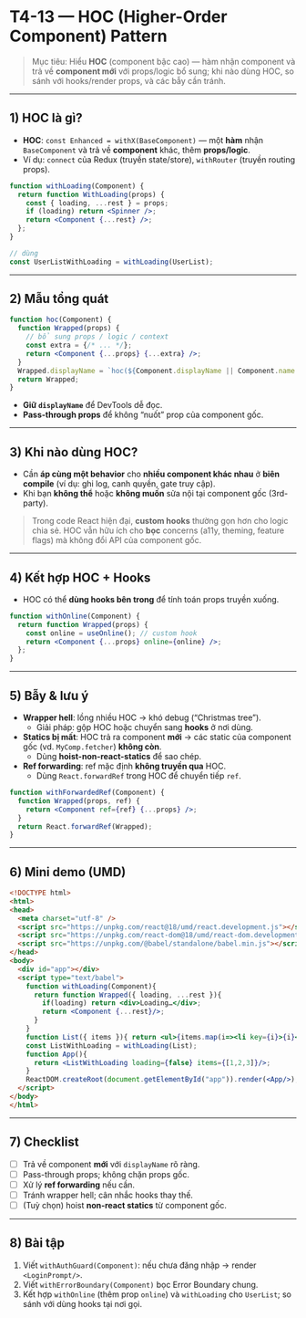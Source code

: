 # T4-13 — HOC (Higher-Order Component) Pattern

> Mục tiêu: Hiểu **HOC** (component bậc cao) — hàm nhận component và trả về **component mới** với props/logic bổ sung; khi nào dùng HOC, so sánh với hooks/render props, và các bẫy cần tránh.

---

## 1) HOC là gì?
- **HOC**: `const Enhanced = withX(BaseComponent)` — một **hàm** nhận `BaseComponent` và trả về **component** khác, thêm **props/logic**.
- Ví dụ: `connect` của Redux (truyền state/store), `withRouter` (truyền routing props).

```jsx
function withLoading(Component) {
  return function WithLoading(props) {
    const { loading, ...rest } = props;
    if (loading) return <Spinner />;
    return <Component {...rest} />;
  };
}

// dùng
const UserListWithLoading = withLoading(UserList);
```

---

## 2) Mẫu tổng quát
```jsx
function hoc(Component) {
  function Wrapped(props) {
    // bổ sung props / logic / context
    const extra = {/* ... */};
    return <Component {...props} {...extra} />;
  }
  Wrapped.displayName = `hoc(${Component.displayName || Component.name || "Anon"})`;
  return Wrapped;
}
```

- **Giữ `displayName`** để DevTools dễ đọc.
- **Pass-through props** để không “nuốt” prop của component gốc.

---

## 3) Khi nào dùng HOC?
- Cần **áp cùng một behavior** cho **nhiều component khác nhau** ở **biên compile** (ví dụ: ghi log, canh quyền, gate truy cập).
- Khi bạn **không thể** hoặc **không muốn** sửa nội tại component gốc (3rd-party).

> Trong code React hiện đại, **custom hooks** thường gọn hơn cho logic chia sẻ. HOC vẫn hữu ích cho **bọc** concerns (a11y, theming, feature flags) mà không đổi API của component gốc.

---

## 4) Kết hợp HOC + Hooks
- HOC có thể **dùng hooks bên trong** để tính toán props truyền xuống.
```jsx
function withOnline(Component) {
  return function Wrapped(props) {
    const online = useOnline(); // custom hook
    return <Component {...props} online={online} />;
  };
}
```

---

## 5) Bẫy & lưu ý
- **Wrapper hell**: lồng nhiều HOC → khó debug (“Christmas tree”).  
  - Giải pháp: gộp HOC hoặc chuyển sang **hooks** ở nơi dùng.
- **Statics bị mất**: HOC trả ra component **mới** → các static của component gốc (vd. `MyComp.fetcher`) **không còn**.  
  - Dùng **hoist-non-react-statics** để sao chép.
- **Ref forwarding**: ref mặc định **không truyền qua** HOC.  
  - Dùng `React.forwardRef` trong HOC để chuyển tiếp `ref`.

```jsx
function withForwardedRef(Component) {
  function Wrapped(props, ref) {
    return <Component ref={ref} {...props} />;
  }
  return React.forwardRef(Wrapped);
}
```

---

## 6) Mini demo (UMD)
```html
<!DOCTYPE html>
<html>
<head>
  <meta charset="utf-8" />
  <script src="https://unpkg.com/react@18/umd/react.development.js"></script>
  <script src="https://unpkg.com/react-dom@18/umd/react-dom.development.js"></script>
  <script src="https://unpkg.com/@babel/standalone/babel.min.js"></script>
</head>
<body>
  <div id="app"></div>
  <script type="text/babel">
    function withLoading(Component){
      return function Wrapped({ loading, ...rest }){
        if(loading) return <div>Loading…</div>;
        return <Component {...rest}/>;
      }
    }
    function List({ items }){ return <ul>{items.map(i=><li key={i}>{i}</li>)}</ul> }
    const ListWithLoading = withLoading(List);
    function App(){
      return <ListWithLoading loading={false} items={[1,2,3]}/>;
    }
    ReactDOM.createRoot(document.getElementById("app")).render(<App/>);
  </script>
</body>
</html>
```

---

## 7) Checklist
- [ ] Trả về component **mới** với `displayName` rõ ràng.
- [ ] Pass-through props; không chặn props gốc.
- [ ] Xử lý **ref forwarding** nếu cần.
- [ ] Tránh wrapper hell; cân nhắc hooks thay thế.
- [ ] (Tuỳ chọn) hoist **non-react statics** từ component gốc.

---

## 8) Bài tập
1. Viết `withAuthGuard(Component)`: nếu chưa đăng nhập → render `<LoginPrompt/>`.
2. Viết `withErrorBoundary(Component)` bọc Error Boundary chung.
3. Kết hợp `withOnline` (thêm prop `online`) và `withLoading` cho `UserList`; so sánh với dùng hooks tại nơi gọi.